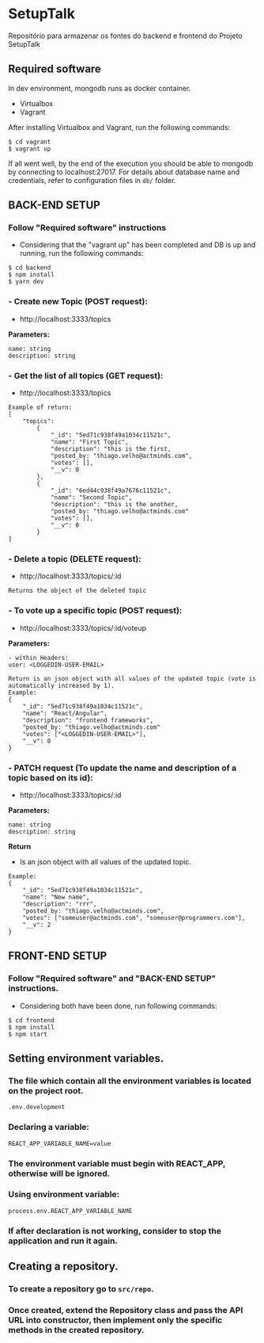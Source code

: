 # SetupTalk
Repositório para armazenar os fontes do backend e frontend do Projeto SetupTalk


## Required software
In dev environment, mongodb runs as docker container.
- Virtualbox
- Vagrant

After installing Virtualbox and Vagrant, run the following commands:
```
$ cd vagrant
$ vagrant up
```

If all went well, by the end of the execution you should be able to mongodb by
connecting to localhost:27017. For details about database name and credentials,
refer to configuration files in `db/` folder.

## BACK-END SETUP
### **Follow "Required software" instructions**
- Considering that the "vagrant up" has been completed and DB is up and running, run the following commands:
```
$ cd backend
$ npm install
$ yarn dev
```

### - Create new Topic (POST request):
- http://localhost:3333/topics

**Parameters:**
```
name: string
description: string
```

### - Get the list of all topics (GET request):
- http://localhost:3333/topics

```
Example of return:
[
    "topics": 
        {
            "_id": "5ed71c938f49a1034c11521c",
            "name": "First Topic",
            "description": "this is the first,
            "posted_by: "thiago.velho@actminds.com",
            "votes": [],
            "__v": 0
        },
        {
            "_id": "6ed44c938f49a7676c11521c",
            "name": "Second Topic",
            "description": "this is the another,
            "posted_by: "thiago.velho@actminds.com"
            "votes": [],
            "__v": 0
        }
]
```

### - Delete a topic (DELETE request):
- http://localhost:3333/topics/:id
```
Returns the object of the deleted topic
```


### - To vote up a specific topic (POST request):
- http://localhost:3333/topics/:id/voteup

**Parameters:**
````
- within Headers:
user: <LOGGEDIN-USER-EMAIL>
````


```
Return is an json object with all values of the updated topic (vote is automatically increased by 1).
Example:
{
    "_id": "5ed71c938f49a1034c11521c",
    "name": "React/Angular",
    "description": "frontend frameworks",
    "posted_by: "thiago.velho@actminds.com"
    "votes": ["<LOGGEDIN-USER-EMAIL>"],
    "__v": 0
}
```

### - PATCH request (To update the name and description of a topic based on its id):
- http://localhost:3333/topics/:id

**Parameters:**
````
name: string
description: string
````

**Return**
- Is an json object with all values of the updated topic.
````
Example:
{
    "_id": "5ed71c938f49a1034c11521c",
    "name": "New name",
    "description": "rrr",
    "posted_by: "thiago.velho@actminds.com",
    "votes": ["someuser@actminds.com", "someuser@programmers.com"],
    "__v": 2
}
````


## FRONT-END SETUP
### Follow "Required software" and "BACK-END SETUP" instructions.
- Considering both have been done, run following commands:

```
$ cd frontend
$ npm install
$ npm start
```

## Setting environment variables.
### The file which contain all the environment variables is located on the project root.

```
.env.development
```

### Declaring a variable: 

```
REACT_APP_VARIABLE_NAME=value
```

### **The environment variable must begin with REACT_APP, otherwise will be ignored.**
### Using environment variable: 

```
process.env.REACT_APP_VARIABLE_NAME
```

### **If after declaration is not working, consider to stop the application and run it again.**

## Creating a repository.
### To create a repository go to ```src/repo```.
### Once created, extend the Repository class and pass the API URL into constructor, then implement only the specific methods in the created repository.